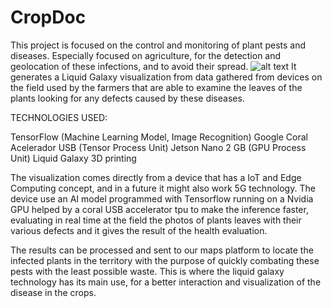 # CropDoc
This project is focused on the control and monitoring of plant pests and diseases. Especially focused on agriculture, for the detection and geolocation of these infections, and to avoid their spread. 
![alt text](https://1.bp.blogspot.com/-S9-7G-jMrcQ/YSasENuSh-I/AAAAAAAIwSc/kqLe55GS0lw4h9Z7Q3Cj3aJa2Wppb5tAwCLcBGAsYHQ/w640-h456/agtricorder.jpeg)
It generates a Liquid Galaxy visualization from data gathered from devices on the field used by the farmers that are able to examine the leaves of the plants looking for any defects caused by these diseases.

TECHNOLOGIES USED:

TensorFlow (Machine Learning Model, Image Recognition)
Google Coral Acelerador USB (Tensor Process Unit)
Jetson Nano 2 GB (GPU Process Unit)
Liquid Galaxy 
3D printing 

The visualization comes directly from a device that has a IoT and Edge Computing concept, and in a future it might also work 5G technology. The device use an AI model programmed with Tensorflow running on a Nvidia GPU helped by a coral USB accelerator tpu to make the inference faster, evaluating in real time at the field the photos of plants leaves with their various defects and it gives the result of the health evaluation. 

The results can be processed and sent to our maps platform to locate the infected plants in the territory with the purpose of quickly combating these pests with the least possible waste. This is where the liquid galaxy technology has its main use, for a better interaction and visualization of the disease in the crops.
